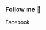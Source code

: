 



### Follow me 💨

<a href="https://github.com/MiTayef/" target="_blank" style="text-decoration: none; color: black;">Facebook</a>
